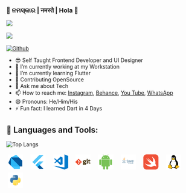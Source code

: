 ### 🙏 ନମସ୍କାର | नमस्ते | Hola 🙏

<img src = "https://github-readme-stats.vercel.app/api?username=chipinvision&&show_icons+true&title=color=ffffff&icon_color=bb2acf&text_color=daf7dc&bg_color=303030">      

![](https://visitor-badge.laobi.icu/badge?page_id=chipinvision.chipinvision)

[![Github](https://img.shields.io/github/followers/chipinvision?label=Follow&style=social)](https://github.com/chipinvision)

- 😎 Self Taught Frontend Developer and UI Designer
- 🔭 I’m currently working at my Workstation
- 🌱 I’m currently learning Flutter
- 🤔 Contributing OpenSource
- 💬 Ask me about Tech
- 📫 How to reach me: [Instagram](https://www.instagram.com/invisionchip), [Behance](https://www.behance.net/invisionch9c6f), [You Tube](https://www.youtube.com/channel/UCafeVMVotqWH7jKOR5wzoYA), [WhatsApp](https://api.whatsapp.com/send?phone=%20919437007938&text=&source=&data=&app_absent=)
- 😄 Pronouns: He/Him/His
- ⚡ Fun fact: I learned Dart in 4 Days

## 🧰 Languages and Tools:

![Top Langs](https://github-readme-stats.vercel.app/api/top-langs/?username=chipinvision&theme=dark)

<p align="left">
<img src="https://raw.githubusercontent.com/github/explore/80688e429a7d4ef2fca1e82350fe8e3517d3494d/topics/dart/dart.png" alt="Dart" height="40" style="vertical-align:top; margin:4px">&nbsp;&nbsp;
<img src="https://raw.githubusercontent.com/github/explore/80688e429a7d4ef2fca1e82350fe8e3517d3494d/topics/flutter/flutter.png" alt="Flutter" height="40" style="vertical-align:top; margin:4px">&nbsp;&nbsp;
<img src="https://raw.githubusercontent.com/github/explore/80688e429a7d4ef2fca1e82350fe8e3517d3494d/topics/visual-studio-code/visual-studio-code.png" alt="VS Code" height="40" style="vertical-align:top; margin:4px">&nbsp;&nbsp;
<img src="https://raw.githubusercontent.com/github/explore/80688e429a7d4ef2fca1e82350fe8e3517d3494d/topics/git/git.png" alt="Git" height="40" style="vertical-align:top; margin:4px">&nbsp;&nbsp;
<img src="https://raw.githubusercontent.com/github/explore/80688e429a7d4ef2fca1e82350fe8e3517d3494d/topics/android/android.png" alt="Android" height="40" style="vertical-align:top; margin:4px">&nbsp;&nbsp;
<img src="https://raw.githubusercontent.com/github/explore/80688e429a7d4ef2fca1e82350fe8e3517d3494d/topics/java/java.png" alt="java" height="40" style="vertical-align:top; margin:4px">&nbsp;&nbsp;
<img src="https://raw.githubusercontent.com/github/explore/80688e429a7d4ef2fca1e82350fe8e3517d3494d/topics/swift/swift.png" alt="swift" height="40" style="vertical-align:top; margin:4px">&nbsp;&nbsp;
<img src="https://raw.githubusercontent.com/github/explore/80688e429a7d4ef2fca1e82350fe8e3517d3494d/topics/linux/linux.png" alt="Linux" height="40" style="vertical-align:top; margin:4px">&nbsp;&nbsp;
<img src="https://raw.githubusercontent.com/github/explore/80688e429a7d4ef2fca1e82350fe8e3517d3494d/topics/python/python.png" alt="iOS" height="40" style="vertical-align:top; margin:4px">&nbsp;&nbsp;
</p>
